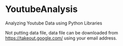 # YoutubeAnalysis
Analyzing Youtube Data using Python Libraries

Not  putting  data file, data file can be downloaded from https://takeout.google.com/ using your email address.
